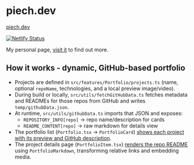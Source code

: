 # piech.dev

[piech.dev](https://piech.dev)

[![Netlify Status](https://api.netlify.com/api/v1/badges/4df86a71-2a3f-40f9-9bd5-b6dacd4f420c/deploy-status)](https://app.netlify.com/sites/piech-dev/deploys)

My personal page, [visit it](https://piech.dev) to find out more.

## How it works - dynamic, GitHub-based portfolio

- Projects are defined in `src/features/Portfolio/projects.ts` (name, optional `repoName`, technologies, and a local preview image/video).
- During build or locally, `src/utils/fetchGitHubData.ts` fetches metadata and READMEs for those repos from GitHub and writes `temp/githubData.json`.
- At runtime, `src/utils/githubData.ts` imports that JSON and exposes:
    - `REPOSITORY_INFO[repo]` → repo name/description for cards
    - `README_CONTENT[repo]` → raw markdown for details view
- The portfolio list (`Portfolio.tsx` → `PortfolioCard`) [shows each project with its preview and GitHub description](https://piech.dev/portfolio/).
- The project details page (`PortfolioItem.tsx`) [renders the repo README](https://piech.dev/portfolio/bob) using `PortfolioMarkdown`, transforming relative links and embedding media.
